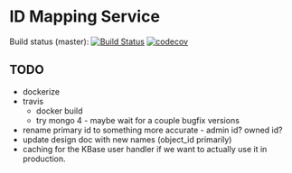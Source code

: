 # ID Mapping Service

Build status (master):
[![Build Status](https://travis-ci.org/jgi-kbase/IDMappingService.svg?branch=master)](https://travis-ci.org/jgi-kbase/IDMappingService)
[![codecov](https://codecov.io/gh/jgi-kbase/IDMappingService/branch/master/graph/badge.svg)](https://codecov.io/gh/jgi-kbase/IDMappingService)

## TODO

* dockerize
* travis
  * docker build
  * try mongo 4 - maybe wait for a couple bugfix versions
* rename primary id to something more accurate - admin id? owned id?
* update design doc with new names (object_id primarily)
* caching for the KBase user handler if we want to actually use it in production.
